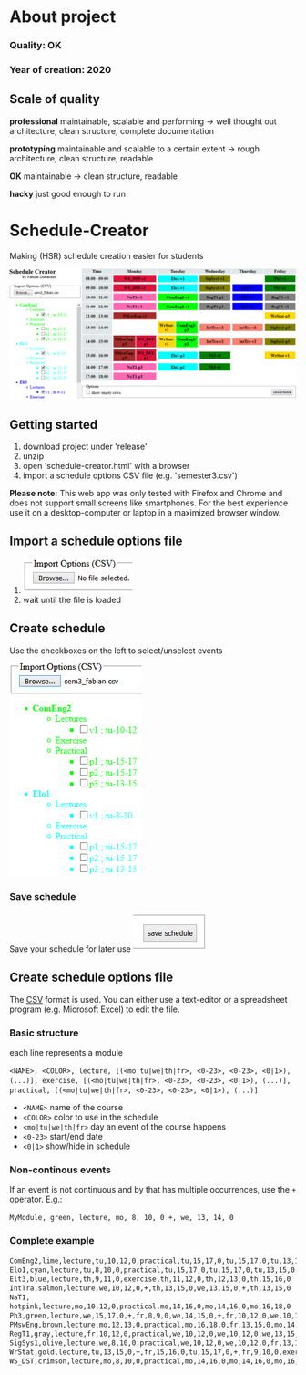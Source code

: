 # About project
### Quality: **OK**
### Year of creation: 2020

## Scale of quality
**professional**
maintainable, scalable and performing -> well thought out architecture, clean structure, complete documentation

**prototyping**
maintainable and scalable to a certain extent -> rough architecture, clean structure, readable

**OK**
maintainable -> clean structure, readable

**hacky**
just good enough to run

# Schedule-Creator
Making (HSR) schedule creation easier for students

![demo](img/demo.PNG)

## Getting started
1. download project under 'release'
2. unzip
3. open 'schedule-creator.html' with a browser
4. import a schedule options CSV file (e.g. 'semester3.csv')

**Please note:**
This web app was only tested with Firefox and Chrome and does not support small screens like smartphones.
For the best experience use it on a desktop-computer or laptop in a maximized browser window.

## Import a schedule options file
1. ![image of import field](img/import.PNG)
2. wait until the file is loaded

## Create schedule
Use the checkboxes on the left to select/unselect events

![image of module list](img/selection.PNG)

### Save schedule
Save your schedule for later use
![image of save button](img/save.PNG)

## Create schedule options file
The [CSV](https://en.wikipedia.org/wiki/Comma-separated_values) format is used.
You can either use a text-editor or a spreadsheet program (e.g. Microsoft Excel) to edit the file.

### Basic structure
each line represents a module

```<NAME>, <COLOR>, lecture, [(<mo|tu|we|th|fr>, <0-23>, <0-23>, <0|1>), (...)], exercise, [(<mo|tu|we|th|fr>, <0-23>, <0-23>, <0|1>), (...)], practical, [(<mo|tu|we|th|fr>, <0-23>, <0-23>, <0|1>), (...)]```

* `<NAME>` name of the course
* `<COLOR>` color to use in the schedule
* `<mo|tu|we|th|fr>` day an event of the course happens
* `<0-23>` start/end date
* `<0|1>` show/hide in schedule

### Non-continous events
If an event is not continuous and by that has multiple occurrences, use the `+` operator. E.g.:

```MyModule, green, lecture, mo, 8, 10, 0 +, we, 13, 14, 0```

### Complete example
```
ComEng2,lime,lecture,tu,10,12,0,practical,tu,15,17,0,tu,15,17,0,tu,13,15,0
Elo1,cyan,lecture,tu,8,10,0,practical,tu,15,17,0,tu,15,17,0,tu,13,15,0
Elt3,blue,lecture,th,9,11,0,exercise,th,11,12,0,th,12,13,0,th,15,16,0
IntTra,salmon,lecture,we,10,12,0,+,th,13,15,0,we,13,15,0,+,th,13,15,0
NaT1, hotpink,lecture,mo,10,12,0,practical,mo,14,16,0,mo,14,16,0,mo,16,18,0
Ph3,green,lecture,we,15,17,0,+,fr,8,9,0,we,14,15,0,+,fr,10,12,0,we,10,12,0,+,th,13,14,0,exercise,fr,9,10,0,fr,15,16,0,fr,13,14,0,fr,14,15,0,th,10,11,0,th,9,10,0,th,14,15,0,th,14,15,0
PMswEng,brown,lecture,mo,12,13,0,practical,mo,16,18,0,fr,13,15,0,mo,14,16,0
RegT1,gray,lecture,fr,10,12,0,practical,we,10,12,0,we,10,12,0,we,13,15,0
SigSys1,olive,lecture,we,8,10,0,practical,we,10,12,0,we,10,12,0,fr,13,15,0
WrStat,gold,lecture,tu,13,15,0,+,fr,15,16,0,tu,15,17,0,+,fr,9,10,0,exercise,fr,16,17,0,mo,16,17,0,fr,12,13,0,fr,11,12,0
WS_DST,crimson,lecture,mo,8,10,0,practical,mo,14,16,0,mo,14,16,0,mo,16,18,0
```
